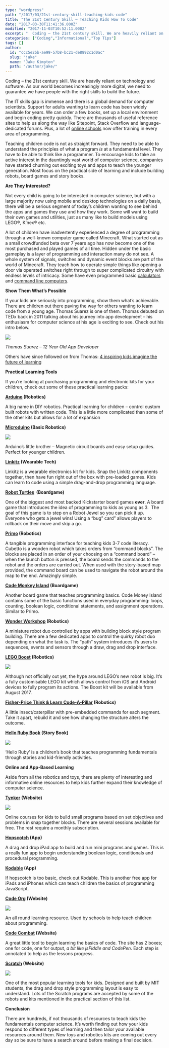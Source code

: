 ```yaml
---
type: "wordpress"
path: "/2017/03/21st-century-skill-teaching-kids-code"
title: "The 21st Century Skill – Teaching Kids How To Code"
date: "2017-03-30T11:41:36.000Z"
modified: "2017-11-03T10:52:11.000Z"
excerpt: "  Coding – the 21st century skill. We are heavily reliant on technology and software. As our world becomes increasingly more digital, we need to guarantee we have people with the right skills to build the future. The IT skills gap is immense and there is a global demand for computer scientists. Support for adults wanting …"
categories: ["Coding","Informational","Top Tips"]
tags: []
author:
  id: "ccc5e2bb-ae99-57b8-bc21-de8892c1d0ac"
  slug: "jake"
  name: "Jake Kimpton"
  path: "/author/jake/"
---
```

Coding – the 21st century skill. We are heavily reliant on technology and software. As our world becomes increasingly more digital, we need to guarantee we have people with the right skills to build the future.

The IT skills gap is immense and there is a global demand for computer scientists. Support for adults wanting to learn code has been widely available for years. We can order a few books, set up a local environment and begin coding pretty quickly. There are thousands of useful reference sites to help us along the way like Sitepoint, Stack Overflow and language-dedicated forums. Plus, a lot of [online schools](https://www.headforwards.com/2017/03/learn-code-online-resources-beginners/) now offer training in every area of programming.

Teaching children code is not as straight forward. They need to be able to understand the principles of what a program _is_ at a fundamental level. They have to be able to think like a programmer. To encourage kids to take an active interest in the dauntingly vast world of computer science, companies have started churning out exciting toys and apps to teach the younger generation. Most focus on the practical side of learning and include building robots, board games and story books.

**Are They Interested?**

Not every child is going to be interested in computer science, but with a large majority now using mobile and desktop technologies on a daily basis, there will be a serious segment of today’s children wanting to see behind the apps and games they use and how they work. Some will want to build their own games and utilities, just as many like to build models using LEGO®, K’nex® etc.

A lot of children have inadvertently experienced a degree of programming through a well-known computer game called Minecraft. What started out as a small crowdfunded beta over 7 years ago has now become one of the most purchased and played games of all time. Hidden under the basic gameplay is a layer of programming and interaction many do not see. A whole system of signals, switches and dynamic event blocks are part of the world of Minecraft. They teach how to operate simple things like opening a door via operated switches right through to super complicated circuitry with endless levels of intricacy. Some have even programmed basic [calculators](https://www.youtube.com/watch?v=wgJfVRhotlQ) and [command line computers](https://www.youtube.com/watch?v=aQqWorbrAaY).

**Show Them What’s Possible**

If your kids are seriously into programming, show them what’s achievable. There are children out there paving the way for others wanting to learn code from a young age. Thomas Suarez is one of them. Thomas debuted on TEDx back in 2011 talking about his journey into app development – his enthusiasm for computer science at his age is exciting to see. Check out his intro below.


<section class="gallery">


![](/wp-content/uploads/2017/03/Screen-Shot-2017-03-30-at-12.06.36.jpg)

</section>



_Thomas Suarez – 12 Year Old App Developer_

Others have since followed on from Thomas: [4 inspiring kids imagine the future of learning](http://blog.ted.com/4-inspiring-kids-imagine-the-future-of-learning/)

**Practical Learning Tools**

If you’re looking at purchasing programming and electronic kits for your children, check out some of these practical learning packs:

**[Arduino](https://www.fractuslearning.com/2015/11/02/arduino-kits-young-programmers-makers/) (Robotics)**

A big name in DIY robotics. Practical learning for children – control custom built robots with written code. This is a little more complicated than some of the other kits but allows for a lot of expansion

**[Microduino](https://www.amazon.com/gp/product/B01NBEKVYX/ref=as_li_tl?ie=UTF8&tag=workingmotherbonnier-20&camp=1789&creative=9325&linkCode=as2&creativeASIN=B01NBEKVYX&linkId=35aa1be101cd7025c19aa22baab945a7) (Basic Robotics)**


<section class="gallery">


![](/wp-content/uploads/2017/03/Microduino-mCookie-Review-11.jpg)

</section>



Arduino’s little brother – Magnetic circuit boards and easy setup guides. Perfect for younger children.

**[Linkitz](http://www.linkitz.com/) (Wearable Tech)**

Linkitz is a wearable electronics kit for kids. Snap the Linkitz components together, then have fun right out of the box with pre-loaded games. Kids can learn to code using a simple drag-and-drop programming language. 

**[Robot Turtles](http://www.robotturtles.com/)  (Boardgame)**

One of the biggest and most backed Kickstarter board games **ever**. A board game that introduces the idea of programming to kids as young as 3.  The goal of this game is to step on a Robot Jewel so you can pick it up. Everyone who gets a jewel wins! Using a “bug” card” allows players to rollback on their move and skip a go.

**[Primo](http://primo.io/) (Robotics)**

A tangible programming interface for teaching kids 3-7 code literacy. Cubetto is a wooden robot which takes orders from “command blocks”. The blocks are placed in an order of your choosing on a “command board” – when the launch button is pressed, the board sends the commands to the robot and the orders are carried out. When used with the story-based map provided, the command board can be used to navigate the robot around the map to the end. Amazingly simple. 

**[Code Monkey Island](http://codemonkeyplanet.com/) (Boardgame)**

Another board game that teaches programming basics. Code Money Island contains some of the basic functions used in everyday programming: loops, counting, boolean logic, conditional statements, and assignment operations. Similar to Primo.

**[Wonder Workshop](https://www.play-i.com/) (Robotics)**

A miniature robot duo controlled by apps with building block style program building. There are a few dedicated apps to control the quirky robot duo depending on what the task is. The “path” system introduces it’s users to sequences, events and sensors through a draw, drag and drop interface.

**[LEGO Boost](https://www.lego.com/en-us/boost) (Robotics)**


<section class="gallery">


![](/wp-content/uploads/2017/03/lego_boost_creative_tool_box.jpg)

</section>



Although not officially out yet, the hype around LEGO’s new robot is big. It’s a fully customisable LEGO kit which allows control from iOS and Android devices to fully program its actions. The Boost kit will be available from August 2017.

**[Fisher-Price Think & Learn Code-A-Pillar](https://www.amazon.com/gp/product/B01ASVD2L4/ref=as_li_tl?ie=UTF8&tag=workingmotherbonnier-20&camp=1789&creative=9325&linkCode=as2&creativeASIN=B01ASVD2L4&linkId=9705ce5b51175d3fe56ca014d0dca897) (Robotics)**

A little insect/caterpillar with pre-embedded commands for each segment. Take it apart, rebuild it and see how changing the structure alters the outcome.

**[Hello Ruby Book](https://shop.helloruby.com/pages/order-the-book) (Story Book)**


<section class="gallery">


![](/wp-content/uploads/2017/03/Screen-Shot-2017-03-30-at-12.05.34.jpg)

</section>



‘Hello Ruby’ is a children’s book that teaches programming fundamentals through stories and kid-friendly activities.

**Online and App-Based Learning**

Aside from all the robotics and toys, there are plenty of interesting and informative online resources to help kids further expand their knowledge of computer science.

**[Tynker](http://www.tynker.com/) (Website)**


<section class="gallery">


![](/wp-content/uploads/2017/03/codeblocks-code.png)

</section>



Online courses for kids to build small programs based on set objectives and problems in snap together blocks. There are several sessions available for free. The rest require a monthly subscription. 

**[Hopscotch](https://www.gethopscotch.com/) (App)**

A drag and drop iPad app to build and run mini programs and games. This is a really fun app to begin understanding boolean logic, conditionals and procedural programming. 

**[Kodable](https://itunes.apple.com/us/app/kodable/id577673067?mt=8) (App)**

If hopscotch is too basic, check out Kodable. This is another free app for iPads and iPhones which can teach children the basics of programming JavaScript.

**[Code Org](https://code.org/learn) (Website)**


<section class="gallery">


![](/wp-content/uploads/2017/03/minecraft2016.jpg)

</section>



An all round learning resource. Used by schools to help teach children about programming.

**[Code Combat](https://codecombat.com) (Website)**

A great little tool to begin learning the basics of code. The site has 2 boxes; one for code, one for output, _a bit like jsFiddle and CodePen_. Each step is annotated to help as the lessons progress.

**[Scratch](https://scratch.mit.edu/) (Website)**


<section class="gallery">


![](/wp-content/uploads/2017/03/Screen-Shot-2017-03-30-at-16.29.30.jpg)

</section>



One of the most popular learning tools for kids. Designed and built by MIT students, the drag and drop style programming layout is easy to understand. Lots of the Scratch programs are accepted by some of the robots and kits mentioned in the practical section of this list.

**Conclusion**

There are hundreds, if not thousands of resources to teach kids the fundamentals computer science. It’s worth finding out how your kids respond to different types of learning and then tailor your available resources around them. New toys and robotics kits are coming out every day so be sure to have a search around before making a final decision.
